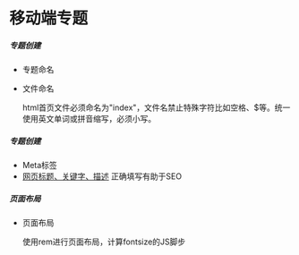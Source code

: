 # 移动端专题

##### 专题创建

* 专题命名

* 文件命名

  html首页文件必须命名为"index"，文件名禁止特殊字符比如空格、$等。统一使用英文单词或拼音缩写，必须小写。

##### 专题创建
* Meta标签
* [网页标题、关键字、描述]() 正确填写有助于SEO

##### 页面布局

* 页面布局

  使用rem进行页面布局，计算fontsize的JS脚步

